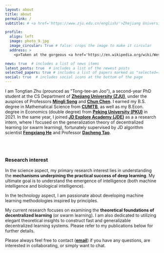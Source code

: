 ```yaml
---
layout: about
title: about
permalink: /
subtitle: # <a href='https://www.zju.edu.cn/english/'>Zhejiang University</a>. 

profile:
  align: left
  image: photo_9.jpg
  image_circular: True # false: crops the image to make it circular
  address: >
    <p>Taken at the gorgeous <a href='https://en.wikipedia.org/wiki/West_Lake'>Westlake</a>, <a href='https://en.wikipedia.org/wiki/Hangzhou'>Hangzhou</a></p>

news: true  # includes a list of news items
latest_posts: true  # includes a list of the newest posts
selected_papers: true # includes a list of papers marked as "selected={true}"
social: true  # includes social icons at the bottom of the page
---
```


I am Tongtian Zhu (prounced as "Tong-tee-an Joo"), a second-year PhD student at the CS Department of [**Zhejiang University (ZJU)**](https://www.zju.edu.cn/english/), under the auspices of Professors [**Mingli Song**](https://person.zju.edu.cn/en/msong) and [**Chun Chen**](https://person.zju.edu.cn/en/0082004). I earned my B.S. degree in Mathematical Science from [**CUMTB**](https://english.cumtb.edu.cn/), as well as my B.Econ. degree in Economics (double degree) from [**Peking University (PKU)**](https://english.pku.edu.cn/) in 2021. In the same year, I joined [**JD Explore Academy (JDE)**](https://corporate.jd.com/) as a a research intern, where I focused on the generalization theory of decentralized learning (or swarm learning), fortunately supervised by JD algorithm scientist [**Fengxiang He**](https://fengxianghe.github.io/) and Professor [**Dacheng Tao**](https://www.sydney.edu.au/engineering/about/our-people/academic-staff/dacheng-tao.html).

<br/><br/>

### Research interest

In the science aspect, my primary research interest lies in understanding the **mechanisms underpining the practical success of deep learning**. My ultimate goal is to understand the emergence of intelligence (both machine intelligence and biological intelligence).

In the technology aspect, I am passionate about developing machine learning methodologies inspired by principles.

My current research focuses on examining the **theoretical foundations of decentralized learning** (or swarm learning). I am also dedicated to utilizing elegant theoretical insights to construct fast and generalizable decentralized learning systems. Please refer to my publications below for further details.

Please always feel free to contact ([**email**](raiden@zju.edu.cn)) if you have any questions, are interested in collaborating, or simply want to chat.

<!-- Write your biography here. Tell the world about yourself. Link to your favorite [subreddit](http://reddit.com). You can put a picture in, too. The code is already in, just name your picture `prof_pic.jpg` and put it in the `img/` folder.

Put your address / P.O. box / other info right below your picture. You can also disable any these elements by editing `profile` property of the YAML header of your `_pages/about.md`. Edit `_bibliography/papers.bib` and Jekyll will render your [publications page](/al-folio/publications/) automatically.

Link to your social media connections, too. This theme is set up to use [Font Awesome icons](http://fortawesome.github.io/Font-Awesome/) and [Academicons](https://jpswalsh.github.io/academicons/), like the ones below. Add your Facebook, Twitter, LinkedIn, Google Scholar, or just disable all of them. -->
